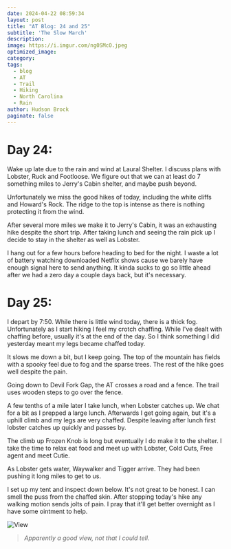 ```yaml
---
date: 2024-04-22 08:59:34
layout: post
title: "AT Blog: 24 and 25"
subtitle: 'The Slow March'
description:
image: https://i.imgur.com/ng0SMcO.jpeg
optimized_image: 
category:
tags:
  - blog
  - AT
  - Trail
  - Hiking
  - North Carolina
  - Rain
author: Hudson Brock
paginate: false
---
```


# Day 24:

Wake up late due to the rain and wind at Laural Shelter. I discuss plans with Lobster, Ruck and Footloose. We figure out that we can at least do 7 something miles to Jerry's Cabin shelter, and maybe push beyond.

Unfortunately we miss the good hikes of today, including the white cliffs and Howard's Rock. The ridge to the top is intense as there is nothing protecting it from the wind.

After several more miles we make it to Jerry's Cabin, it was an exhausting hike despite the short trip. After taking lunch and seeing the rain pick up I decide to stay in the shelter as well as Lobster.

I hang out for a few hours before heading to bed for the night. I waste a lot of battery watching downloaded Netflix shows cause we barely have enough signal here to send anything. It kinda sucks to go so little ahead after we had a zero day a couple days back, but it's necessary.






# Day 25:


I depart by 7:50. While there is little wind today, there is a thick fog. Unfortunately as I start hiking I feel my crotch chaffing. While I've dealt with chaffing before, usually it's at the end of the day. So I think something I did yesterday meant my legs became chaffed today. 

It slows me down a bit, but I keep going. The top of the mountain has fields with a spooky feel due to fog and the sparse trees. The rest of the hike goes well despite the pain.

Going down to Devil Fork Gap, the AT crosses a road and a fence. The trail uses wooden steps to go over the fence. 

A few tenths of a mile later I take lunch, when Lobster catches up. We chat for a bit as I prepped a large lunch. Afterwards I get going again, but it's a uphill climb and my legs are very chaffed. Despite leaving after lunch first lobster catches up quickly and passes by. 

The climb up Frozen Knob is long but eventually I do make it to the shelter. I take the time to relax eat food and meet up with Lobster, Cold Cuts, Free agent and meet Cutie.

As Lobster gets water, Waywalker and Tigger arrive. They had been pushing it long miles to get to us.

I set up my tent and inspect down below. It's not great to be honest. I can smell the puss from the chaffed skin. After stopping today's hike any walking motion sends jolts of pain. I pray that it'll get better overnight as I have some ointment to help.


![View](https://i.imgur.com/3d0GxoM.jpeg "Apparently a good view, not that I could tell.")

>*Apparently a good view, not that I could tell.*